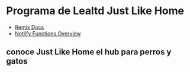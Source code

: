 # Programa de Lealtd Just Like Home

- [Remix Docs](https://remix.run/docs)
- [Netlify Functions Overview](https://docs.netlify.com/functions/overview)

## conoce Just Like Home el hub para perros y gatos

<!-- - [Just Like Home](https://justlikehome.com.ar/) -->
